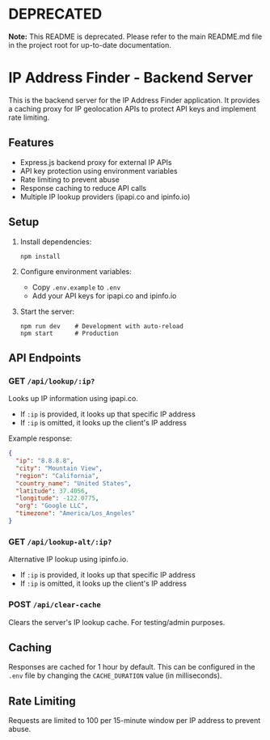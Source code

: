 # DEPRECATED

**Note:** This README is deprecated. Please refer to the main README.md file in the project root for up-to-date documentation.

# IP Address Finder - Backend Server

This is the backend server for the IP Address Finder application. It provides a caching proxy for IP geolocation APIs to protect API keys and implement rate limiting.

## Features

- Express.js backend proxy for external IP APIs
- API key protection using environment variables
- Rate limiting to prevent abuse
- Response caching to reduce API calls
- Multiple IP lookup providers (ipapi.co and ipinfo.io)

## Setup

1. Install dependencies:
   ```
   npm install
   ```

2. Configure environment variables:
   - Copy `.env.example` to `.env`
   - Add your API keys for ipapi.co and ipinfo.io

3. Start the server:
   ```
   npm run dev    # Development with auto-reload
   npm start      # Production
   ```

## API Endpoints

### GET `/api/lookup/:ip?`

Looks up IP information using ipapi.co.

- If `:ip` is provided, it looks up that specific IP address
- If `:ip` is omitted, it looks up the client's IP address

Example response:
```json
{
  "ip": "8.8.8.8",
  "city": "Mountain View",
  "region": "California",
  "country_name": "United States",
  "latitude": 37.4056,
  "longitude": -122.0775,
  "org": "Google LLC",
  "timezone": "America/Los_Angeles"
}
```

### GET `/api/lookup-alt/:ip?`

Alternative IP lookup using ipinfo.io.

- If `:ip` is provided, it looks up that specific IP address
- If `:ip` is omitted, it looks up the client's IP address

### POST `/api/clear-cache`

Clears the server's IP lookup cache. For testing/admin purposes.

## Caching

Responses are cached for 1 hour by default. This can be configured in the `.env` file by changing the `CACHE_DURATION` value (in milliseconds).

## Rate Limiting

Requests are limited to 100 per 15-minute window per IP address to prevent abuse.